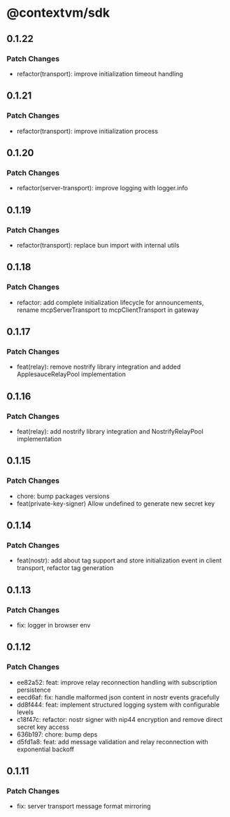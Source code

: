 # @contextvm/sdk

## 0.1.22

### Patch Changes

- refactor(transport): improve initialization timeout handling

## 0.1.21

### Patch Changes

- refactor(transport): improve initialization process

## 0.1.20

### Patch Changes

- refactor(server-transport): improve logging with logger.info

## 0.1.19

### Patch Changes

- refactor(transport): replace bun import with internal utils

## 0.1.18

### Patch Changes

- refactor: add complete initialization lifecycle for announcements, rename mcpServerTransport to mcpClientTransport in gateway

## 0.1.17

### Patch Changes

- feat(relay): remove nostrify library integration and added ApplesauceRelayPool implementation

## 0.1.16

### Patch Changes

- feat(relay): add nostrify library integration and NostrifyRelayPool implementation

## 0.1.15

### Patch Changes

- chore: bump packages versions
- feat(private-key-signer) Allow undefined to generate new secret key

## 0.1.14

### Patch Changes

- feat(nostr): add about tag support and store initialization event in client transport, refactor tag generation

## 0.1.13

### Patch Changes

- fix: logger in browser env

## 0.1.12

### Patch Changes

- ee82a52: feat: improve relay reconnection handling with subscription persistence
- eecd6af: fix: handle malformed json content in nostr events gracefully
- dd8f444: feat: implement structured logging system with configurable levels
- c18f47c: refactor: nostr signer with nip44 encryption and remove direct secret key access
- 636b197: chore: bump deps
- d5fd1a8: feat: add message validation and relay reconnection with exponential backoff

## 0.1.11

### Patch Changes

- fix: server transport message format mirroring

